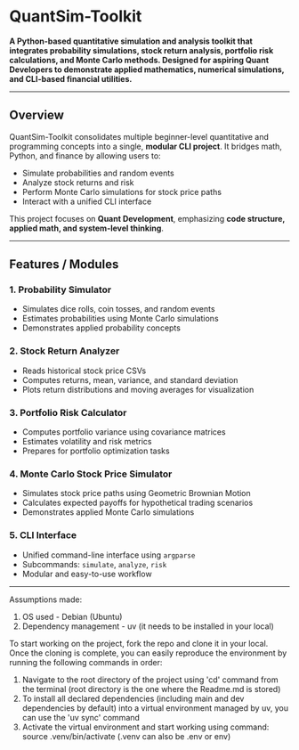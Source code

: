 # QuantSim-Toolkit

**A Python-based quantitative simulation and analysis toolkit that integrates probability simulations, stock return analysis, portfolio risk calculations, and Monte Carlo methods. Designed for aspiring Quant Developers to demonstrate applied mathematics, numerical simulations, and CLI-based financial utilities.**

---

## Overview

QuantSim-Toolkit consolidates multiple beginner-level quantitative and programming concepts into a single, **modular CLI project**. It bridges math, Python, 
and finance by allowing users to:

- Simulate probabilities and random events
- Analyze stock returns and risk
- Perform Monte Carlo simulations for stock price paths
- Interact with a unified CLI interface

This project focuses on **Quant Development**, emphasizing **code structure, applied math, and system-level thinking**.

---

## Features / Modules

### 1. Probability Simulator
- Simulates dice rolls, coin tosses, and random events
- Estimates probabilities using Monte Carlo simulations
- Demonstrates applied probability concepts

### 2. Stock Return Analyzer
- Reads historical stock price CSVs
- Computes returns, mean, variance, and standard deviation
- Plots return distributions and moving averages for visualization

### 3. Portfolio Risk Calculator
- Computes portfolio variance using covariance matrices
- Estimates volatility and risk metrics
- Prepares for portfolio optimization tasks

### 4. Monte Carlo Stock Price Simulator
- Simulates stock price paths using Geometric Brownian Motion
- Calculates expected payoffs for hypothetical trading scenarios
- Demonstrates applied Monte Carlo simulations

### 5. CLI Interface
- Unified command-line interface using `argparse`
- Subcommands: `simulate`, `analyze`, `risk`
- Modular and easy-to-use workflow

---

Assumptions made: 
1. OS used - Debian (Ubuntu)
2. Dependency management - uv (it needs to be installed in your local)

To start working on the project, fork the repo and clone it in your local. Once the cloning is complete, you can easily reproduce the 
environment by running the following commands in order:

1. Navigate to the root directory of the project using 'cd' command from the terminal (root directory is the one where the Readme.md is stored)
2. To install all declared dependencies (including main and dev dependencies by default) into a virtual environment managed by uv, 
you can use the 'uv sync' command
3. Activate the virtual environment and start working using command: source .venv/bin/activate (.venv can also be .env or env)

